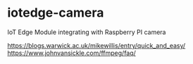 # iotedge-camera
IoT Edge Module integrating with Raspberry PI camera


https://blogs.warwick.ac.uk/mikewillis/entry/quick_and_easy/
https://www.johnvansickle.com/ffmpeg/faq/
